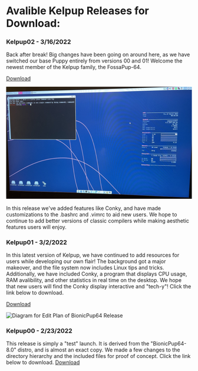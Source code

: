# Avalible Kelpup Releases for Download:

### Kelpup02 - 3/16/2022
Back after break! Big changes have been going on around here, as we have switched our base Puppy entirely from versions 00 and 01! Welcome the newest member of the Kelpup family, the FossaPup-64. 

<a href="https://github.com/kelpup/woof-CE/releases/download/untagged-6fe153b8a635a28b9e2c/kelpup64-0.2.iso" class="btn"><span class="icon"></span>Download</a>

<img src="Windows Instructions Images/fossa_kelpup.jpeg" alt="KelPup Test Run" class="inline"/>

In this release we've added features like Conky, and have made customizations to the .bashrc and .vimrc to aid new users. We hope to continue to add better versions of classic compilers while making aesthetic features users will enjoy.  

### Kelpup01 - 3/2/2022
In this latest version of Kelpup, we have continued to add resources for users while developing our own flair! The background got a major makeover, and the file system now includes Linux tips and tricks. Additionally, we have included Conky, a program that displays CPU usage, RAM avalibility, and other statistics in real time on the desktop. We hope that new users will find the Conky display interactive and "tech-y"! Click the link below to download. 

<a href="https://github.com/kelpup/woof-CE/releases/download/untagged-2ff6bf6e6fd8b622adf4/kelpup64-0.1.iso" class="btn"><span class="icon"></span>Download</a>

<img src="Windows Instructions Images/realease01-ss.jpeg" alt="Diagram for Edit Plan of BionicPup64 Release" class="inline"/>

### Kelpup00 - 2/23/2022
This release is simply a "test" launch. It is derived from the "BionicPup64-8.0" distro, and is almost an exact copy. We made a few changes to the directory hierarchy and the included files for proof of concept. Click the link below to download.
<a href="https://github.com/kelpup/woof-CE/releases/download/untagged-da73ec5a0cc6dced32a6/bionic64-8.0.iso" class="btn"><span class="icon"></span>Download</a>
